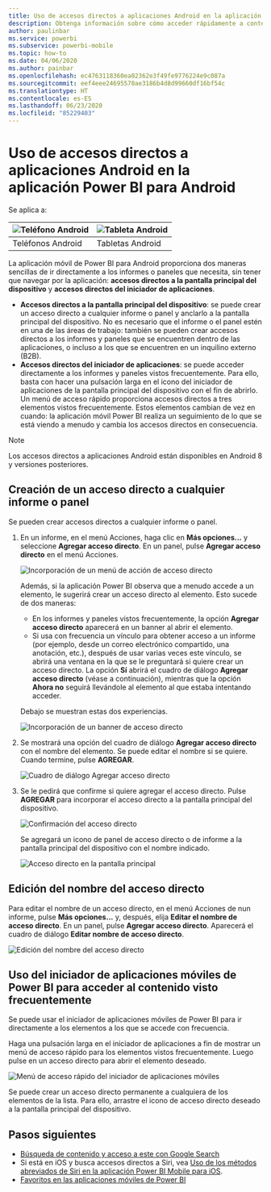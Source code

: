 ```yaml
---
title: Uso de accesos directos a aplicaciones Android en la aplicación Power BI para Android
description: Obtenga información sobre cómo acceder rápidamente a contenido visto frecuentemente de forma directa con accesos directos y Google Search.
author: paulinbar
ms.service: powerbi
ms.subservice: powerbi-mobile
ms.topic: how-to
ms.date: 04/06/2020
ms.author: painbar
ms.openlocfilehash: ec4763118360ea02362e3f49fe9776224e9c087a
ms.sourcegitcommit: eef4eee24695570ae3186b4d8d99660df16bf54c
ms.translationtype: HT
ms.contentlocale: es-ES
ms.lasthandoff: 06/23/2020
ms.locfileid: "85229403"
---
```

# <a name="use-android-app-shortcuts-in-the-power-bi-android-app"></a>Uso de accesos directos a aplicaciones Android en la aplicación Power BI para Android

Se aplica a:

| ![Teléfono Android](./media/mobile-app-quick-access-shortcuts/android-logo-40-px.png) | ![Tableta Android](./media/mobile-app-quick-access-shortcuts/android-logo-40-px.png) |
|:--- |:--- |
| Teléfonos Android |Tabletas Android |

La aplicación móvil de Power BI para Android proporciona dos maneras sencillas de ir directamente a los informes o paneles que necesita, sin tener que navegar por la aplicación: **accesos directos a la pantalla principal del dispositivo** y **accesos directos del iniciador de aplicaciones**.
 * **Accesos directos a la pantalla principal del dispositivo**: se puede crear un acceso directo a cualquier informe o panel y anclarlo a la pantalla principal del dispositivo. No es necesario que el informe o el panel estén en una de las áreas de trabajo: también se pueden crear accesos directos a los informes y paneles que se encuentren dentro de las aplicaciones, o incluso a los que se encuentren en un inquilino externo (B2B).
 * **Accesos directos del iniciador de aplicaciones**: se puede acceder directamente a los informes y paneles vistos frecuentemente. Para ello, basta con hacer una pulsación larga en el icono del iniciador de aplicaciones de la pantalla principal del dispositivo con el fin de abrirlo. Un menú de acceso rápido proporciona accesos directos a tres elementos vistos frecuentemente. Estos elementos cambian de vez en cuando: la aplicación móvil Power BI realiza un seguimiento de lo que se está viendo a menudo y cambia los accesos directos en consecuencia.

 >[!NOTE]
 >Los accesos directos a aplicaciones Android están disponibles en Android 8 y versiones posteriores.

## <a name="create-a-shortcut-to-any-report-or-dashboard"></a>Creación de un acceso directo a cualquier informe o panel

Se pueden crear accesos directos a cualquier informe o panel.

1. En un informe, en el menú Acciones, haga clic en **Más opciones...** y seleccione **Agregar acceso directo**. En un panel, pulse **Agregar acceso directo** en el menú Acciones.

   ![Incorporación de un menú de acción de acceso directo](media/mobile-app-quick-access-shortcuts/mobile-add-shortcut-action-menu.png)

   Además, si la aplicación Power BI observa que a menudo accede a un elemento, le sugerirá crear un acceso directo al elemento. Esto sucede de dos maneras:
   * En los informes y paneles vistos frecuentemente, la opción **Agregar acceso directo** aparecerá en un banner al abrir el elemento.
   * Si usa con frecuencia un vínculo para obtener acceso a un informe (por ejemplo, desde un correo electrónico compartido, una anotación, etc.), después de usar varias veces este vínculo, se abrirá una ventana en la que se le preguntará si quiere crear un acceso directo. La opción **Sí** abrirá el cuadro de diálogo **Agregar acceso directo** (véase a continuación), mientras que la opción **Ahora no** seguirá llevándole al elemento al que estaba intentando acceder.
   
   Debajo se muestran estas dos experiencias.

   ![Incorporación de un banner de acceso directo](media/mobile-app-quick-access-shortcuts/mobile-add-shortcut-banner.png)

 1. Se mostrará una opción del cuadro de diálogo **Agregar acceso directo** con el nombre del elemento. Se puede editar el nombre si se quiere. Cuando termine, pulse **AGREGAR**.

    ![Cuadro de diálogo Agregar acceso directo](media/mobile-app-quick-access-shortcuts/mobile-add-shortcut-dialog.png)

1. Se le pedirá que confirme si quiere agregar el acceso directo. Pulse **AGREGAR** para incorporar el acceso directo a la pantalla principal del dispositivo.

   ![Confirmación del acceso directo](media/mobile-app-quick-access-shortcuts/mobile-confirm-shortcut.png)

   Se agregará un icono de panel de acceso directo o de informe a la pantalla principal del dispositivo con el nombre indicado.

   ![Acceso directo en la pantalla principal](media/mobile-app-quick-access-shortcuts/mobile-shortcut-on-home-screen.png)

## <a name="edit-the-shortcut-name"></a>Edición del nombre del acceso directo

Para editar el nombre de un acceso directo, en el menú Acciones de nun informe, pulse **Más opciones...** y, después, elija **Editar el nombre de acceso directo**. En un panel, pulse **Agregar acceso directo**. Aparecerá el cuadro de diálogo **Editar nombre de acceso directo**.

 ![Edición del nombre del acceso directo](media/mobile-app-quick-access-shortcuts/mobile-edit-shortcut.png)

## <a name="use-the-power-bi-mobile-app-launcher-to-access-frequently-viewed-content"></a>Uso del iniciador de aplicaciones móviles de Power BI para acceder al contenido visto frecuentemente

Se puede usar el iniciador de aplicaciones móviles de Power BI para ir directamente a los elementos a los que se accede con frecuencia.

Haga una pulsación larga en el iniciador de aplicaciones a fin de mostrar un menú de acceso rápido para los elementos vistos frecuentemente. Luego pulse en un acceso directo para abrir el elemento deseado.

![Menú de acceso rápido del iniciador de aplicaciones móviles](media/mobile-app-quick-access-shortcuts/mobile-shortcut-from-quick-access-menu.png)

Se puede crear un acceso directo permanente a cualquiera de los elementos de la lista. Para ello, arrastre el icono de acceso directo deseado a la pantalla principal del dispositivo.

## <a name="next-steps"></a>Pasos siguientes
* [Búsqueda de contenido y acceso a este con Google Search](mobile-app-find-access-google-search.md)
* Si está en iOS y busca accesos directos a Siri, vea [Uso de los métodos abreviados de Siri en la aplicación Power BI Mobile para iOS](mobile-apps-ios-siri-shortcuts.md).
* [Favoritos en las aplicaciones móviles de Power BI](mobile-apps-favorites.md)
